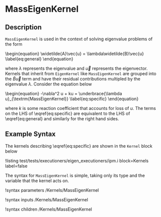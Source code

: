 # MassEigenKernel

## Description

`MassEigenKernel` is used in the context of solving eigenvalue problems of the
form

\begin{equation}
\widetilde{A}\vec{u} = \lambda\widetilde{B}\vec{u}
\label{eq:general}
\end{equation}

where $\lambda$ represents the eigenvalue and $\vec{u}$ represents the
eigenvector. Kernels that inherit from `EigenKernel` like `MassEigenKernel` are
grouped into the $\widetilde{B}\vec{u}$ term and have their residual
contributions multipled by the eigenvalue $\lambda$. Consider the equation below

\begin{equation}
-\nabla^2 u + ku = \underbrace{\lambda u}_{\textrm{MassEigenKernel}}
\label{eq:specific}
\end{equation}

where $k$ is some reaction coefficient that accounts for loss of $u$. The terms
on the LHS of \eqref{eq:specific} are equivalent to the LHS of \eqref{eq:general}
and similarly for the right hand sides.

## Example Syntax

The kernels describing \eqref{eq:specific} are shown in the `Kernel` block below

!listing test/tests/executioners/eigen_executioners/ipm.i block=Kernels label=false

The syntax for `MassEigenKernel` is simple, taking only its type and the
variable that the kernel acts on.

!syntax parameters /Kernels/MassEigenKernel

!syntax inputs /Kernels/MassEigenKernel

!syntax children /Kernels/MassEigenKernel
